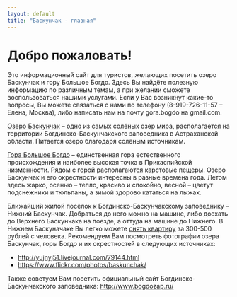 ```yaml
---
layout: default
title: "Баскунчак - главная"
---
```


Добро пожаловать!
=================

Это информационный сайт для туристов, желающих посетить озеро Баскунчак и гору
Большое Богдо. Здесь Вы найдёте полезную информацию по различным темам, а при
желании сможете воспользоваться нашими услугами. Если у Вас возникнут какие-то
вопросы, Вы можете связаться с нами по телефону (8-919-726-11-57 – Елена, Москва),
либо написать нам на почту gora.bogdo на gmail.com.

[Озеро Баскунчак][lake] – одно из самых солёных озер мира, располагается на территории
Богдинско-Баскунчакского заповедника в Астраханской области. Питается озеро
благодаря солёным источникам.

[Гора Большое Богдо](mountain.html) – единственная гора естественного происхождения и наиболее
высокая точка в Прикаспийской низменности.
Рядом с горой располагаются карстовые пещеры.
Озеро Баскунчак и его окрестности интересны в разные времена года. Летом здесь жарко,
осенью – тепло, красиво и спокойно, весной – цветут подснежники и тюльпаны, а зимой
здорово кататься на лыжах.

Ближайший жилой посёлок к Богдинско-Баскунчакскому заповеднику – Нижний
Баскунчак. Добраться до него можно на машине, либо доехать до Верхнего Баскунчака
на поезде, а оттуда на машине до Нижнего.
В Нижнем Баскуначаке Вы легко можете [снять квартиру](flats.html) за 300-500 рублей с человека.
Рекомендуем Вам посмотреть фотографии озера Баскунчак, горы Богдо и их окрестностей
в следующих источниках:

- <http://yujnyj51.livejournal.com/79144.html>
- <https://www.flickr.com/photos/baskunchak/>

Также советуем Вам посетить официальный сайт Богдинско-Баскунчакского заповедника:
<http://www.bogdozap.ru/>

[lake]:     /lake.html

